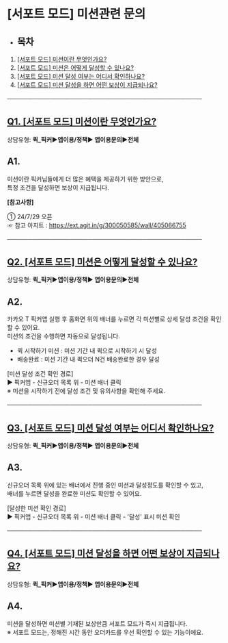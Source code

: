 # [서포트 모드] 미션관련 문의

* **목차**
  ------

1. [[서포트 모드] 미션이란 무엇인가요?](#01HRXDX3YD1HHDJMZM9BGB0JQJ)
2. [[서포트 모드] 미션은 어떻게 달성할 수 있나요?](#01J3C1RAXQZ2BW92TQR8G4YJQD)
3. [[서포트 모드] 미션 달성 여부는 어디서 확인하나요?](#01J3C1TKNEFRRCFYVJVSYP03H1)
4. [[서포트 모드] 미션 달성을 하면 어떤 보상이 지급되나요?](#01J3C1X2G11PGNB6D3J59FZPX3)

──────────────────────────────────────────────

[**Q1. [서포트 모드] 미션이란 무엇인가요?**](#h_01JB11NMXGVJM91VAM3F8G2SEQ)
-------------------------------------------------------------

상담유형: **퀵\_픽커▶앱이용/정책▶ 앱이용문의▶전체**

**A1.**
-------

미션이란 픽커님들에게 더 많은 혜택을 제공하기 위한 방안으로,   
특정 조건을 달성하면 보상이 지급됩니다.

**[참고사항]**

① 24/7/29 오픈  
☞ 참고 아지트 : <https://ext.agit.in/g/300050585/wall/405066755>

──────────────────────────────────────────────

[**Q2. [서포트 모드] 미션은 어떻게 달성할 수 있나요?**](#h_01JB11NMXGVJM91VAM3F8G2SEQ)
--------------------------------------------------------------------

상담유형: **퀵\_픽커▶앱이용/정책▶ 앱이용문의▶전체**

**A2.**
-------

카카오 T 픽커앱 실행 후 홈화면 위의 배너를 누르면 각 미션별로 상세 달성 조건을 확인할 수 있어요.  
미션의 조건을 수행하면 자동으로 달성됩니다.   
- 퀵 시작하기 미션 : 미션 기간 내 퀵으로 시작하기 시 달성  
- 배송완료 : 미션 기간 내 퀵오더 N건 배송완료한 경우 달성

[미션 달성 조건 확인 경로]  
▶ 픽커앱 - 신규오더 목록 위 - 미션 배너 클릭  
※ 미션을 시작하기 전에 달성 조건 및 유의사항을 확인해 주세요.

──────────────────────────────────────────────

[**Q3. [서포트 모드] 미션 달성 여부는 어디서 확인하나요?**](#h_01JB11NMXGVJM91VAM3F8G2SEQ)
----------------------------------------------------------------------

상담유형: **퀵\_픽커▶앱이용/정책▶ 앱이용문의▶전체**

**A3.**
-------

신규오더 목록 위에 있는 배너에서 진행 중인 미션과 달성정도를 확인할 수 있고,   
배너를 누르면 달성을 완료한 미션도 확인할 수 있어요.

[달성한 미션 확인 경로]  
▶ 픽커앱 - 신규오더 목록 위 - 미션 배너 클릭 - '달성' 표시 미션 확인

──────────────────────────────────────────────

[**Q4. [서포트 모드] 미션 달성을 하면 어떤 보상이 지급되나요?**](#h_01JB11NMXGVJM91VAM3F8G2SEQ)
-------------------------------------------------------------------------

상담유형: **퀵\_픽커▶앱이용/정책▶ 앱이용문의▶전체**

**A4.**
-------

미션을 달성하면 미션별 기재된 보상만큼 서포트 모드가 즉시 지급됩니다.   
※ 서포트 모드는, 정해진 시간 동안 오더카드를 우선 확인할 수 있는 기능이에요.